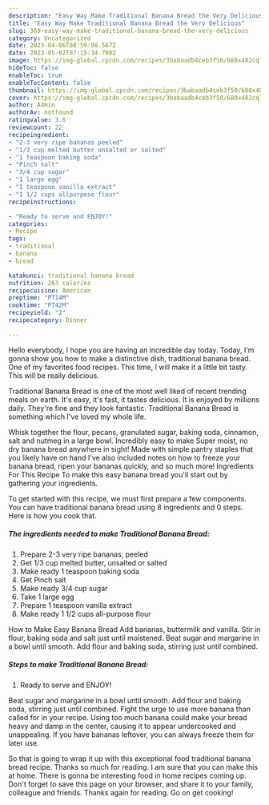 ```yaml
---
description: "Easy Way Make Traditional Banana Bread the Very Delicious"
title: "Easy Way Make Traditional Banana Bread the Very Delicious"
slug: 369-easy-way-make-traditional-banana-bread-the-very-delicious
category: Uncategorized
date: 2023-04-06T08:59:08.567Z
date: 2023-05-02T07:15:34.700Z
image: https://img-global.cpcdn.com/recipes/3babaadb4ceb3f50/680x482cq70/traditional-banana-bread-recipe-main-photo.jpg
hideToc: false
enableToc: true
enableTocContent: false
thumbnail: https://img-global.cpcdn.com/recipes/3babaadb4ceb3f50/680x482cq70/traditional-banana-bread-recipe-main-photo.jpg
cover: https://img-global.cpcdn.com/recipes/3babaadb4ceb3f50/680x482cq70/traditional-banana-bread-recipe-main-photo.jpg
author: Admin
authorAv: notfound
ratingvalue: 3.6
reviewcount: 22
recipeingredient:
- "2-3 very ripe bananas peeled"
- "1/3 cup melted butter unsalted or salted"
- "1 teaspoon baking soda"
- "Pinch salt"
- "3/4 cup sugar"
- "1 large egg"
- "1 teaspoon vanilla extract"
- "1 1/2 cups allpurpose flour"
recipeinstructions:

- "Ready to serve and ENJOY!"
categories:
- Recipe
tags:
- traditional
- banana
- bread

katakunci: traditional banana bread 
nutrition: 263 calories
recipecuisine: American
preptime: "PT14M"
cooktime: "PT42M"
recipeyield: "2"
recipecategory: Dinner

---
```



Hello everybody, I hope you are having an incredible day today. Today, I'm gonna show you how to make a distinctive dish, traditional banana bread. One of my favorites food recipes. This time, I will make it a little bit tasty. This will be really delicious.

Traditional Banana Bread is one of the most well liked of recent trending meals on earth. It's easy, it's fast, it tastes delicious. It is enjoyed by millions daily. They're fine and they look fantastic. Traditional Banana Bread is something which I've loved my whole life.

Whisk together the flour, pecans, granulated sugar, baking soda, cinnamon, salt and nutmeg in a large bowl. Incredibly easy to make Super moist, no dry banana bread anywhere in sight! Made with simple pantry staples that you likely have on hand I&#39;ve also included notes on how to freeze your banana bread, ripen your bananas quickly, and so much more! Ingredients For This Recipe To make this easy banana bread you&#39;ll start out by gathering your ingredients.


To get started with this recipe, we must first prepare a few components. You can have traditional banana bread using 8 ingredients and 0 steps. Here is how you cook that.

<!--inarticleads1-->

##### The ingredients needed to make Traditional Banana Bread:

1. Prepare 2-3 very ripe bananas, peeled
1. Get 1/3 cup melted butter, unsalted or salted
1. Make ready 1 teaspoon baking soda
1. Get Pinch salt
1. Make ready 3/4 cup sugar
1. Take 1 large egg
1. Prepare 1 teaspoon vanilla extract
1. Make ready 1 1/2 cups all-purpose flour


How to Make Easy Banana Bread Add bananas, buttermilk and vanilla. Stir in flour, baking soda and salt just until moistened. Beat sugar and margarine in a bowl until smooth. Add flour and baking soda, stirring just until combined. 

<!--inarticleads2-->

##### Steps to make Traditional Banana Bread:


1. Ready to serve and ENJOY!

Beat sugar and margarine in a bowl until smooth. Add flour and baking soda, stirring just until combined. Fight the urge to use more banana than called for in your recipe. Using too much banana could make your bread heavy and damp in the center, causing it to appear undercooked and unappealing. If you have bananas leftover, you can always freeze them for later use. 

So that is going to wrap it up with this exceptional food traditional banana bread recipe. Thanks so much for reading. I am sure that you can make this at home. There is gonna be interesting food in home recipes coming up. Don't forget to save this page on your browser, and share it to your family, colleague and friends. Thanks again for reading. Go on get cooking!
